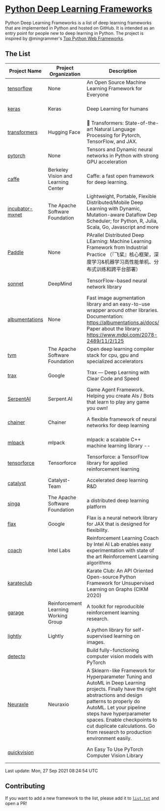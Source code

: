 # [Python Deep Learning Frameworks](https://www.github.com/shimst3r/python-deep-learning-frameworks)

Python Deep Learning Frameworks is a list of deep learning frameworks that are implemented in Python and hosted on GitHub. It is intended as an entry point for people new to deep learning in Python. The project is inspired by @mingrammer's [Top Python Web Frameworks](https://github.com/mingrammer/python-web-framework-stars).

## The List

| Project Name | Project Organization | Description | Stars | Forks | Open Issues | Last Commit |
| ------------ | -------------------- | ----------- | ----: | ----: | ----------: | ----------- |
| [tensorflow](https://tensorflow.org) | None | An Open Source Machine Learning Framework for Everyone | 159332 | 85547 | 3194 | 0 day(s) ago |
| [keras](http://keras.io/) | Keras | Deep Learning for humans | 52677 | 18813 | 357 | 0 day(s) ago |
| [transformers](https://huggingface.co/transformers) | Hugging Face | 🤗 Transformers: State-of-the-art Natural Language Processing for Pytorch, TensorFlow, and JAX. | 51807 | 12295 | 409 | 0 day(s) ago |
| [pytorch](https://pytorch.org) | None | Tensors and Dynamic neural networks in Python with strong GPU acceleration | 51095 | 13964 | 10002 | 0 day(s) ago |
| [caffe](http://caffe.berkeleyvision.org/) | Berkeley Vision and Learning Center | Caffe: a fast open framework for deep learning. | 31950 | 18876 | 1173 | 0 day(s) ago |
| [incubator-mxnet](https://mxnet.apache.org) | The Apache Software Foundation | Lightweight, Portable, Flexible Distributed/Mobile Deep Learning with Dynamic, Mutation-aware Dataflow Dep Scheduler; for Python, R, Julia, Scala, Go, Javascript and more | 19671 | 6878 | 1950 | 0 day(s) ago |
| [Paddle](http://www.paddlepaddle.org/) | None | PArallel Distributed Deep LEarning: Machine Learning Framework from Industrial Practice （『飞桨』核心框架，深度学习&机器学习高性能单机、分布式训练和跨平台部署） | 16552 | 4028 | 2821 | 0 day(s) ago |
| [sonnet](https://sonnet.dev/) | DeepMind | TensorFlow-based neural network library | 9004 | 1287 | 23 | 0 day(s) ago |
| [albumentations](https://albumentations.ai) | None | Fast image augmentation library and an easy-to-use wrapper around other libraries. Documentation:  https://albumentations.ai/docs/ Paper about the library: https://www.mdpi.com/2078-2489/11/2/125 | 8806 | 1127 | 227 | 0 day(s) ago |
| [tvm](https://tvm.apache.org/) | The Apache Software Foundation | Open deep learning compiler stack for cpu, gpu and specialized accelerators | 7184 | 2182 | 338 | 0 day(s) ago |
| [trax](https://github.com/google/trax) | Google | Trax — Deep Learning with Clear Code and Speed | 6489 | 648 | 82 | 1 day(s) ago |
| [SerpentAI](http://serpent.ai) | Serpent.AI | Game Agent Framework. Helping you create AIs / Bots that learn to play any game you own! | 6040 | 708 | 1 | 0 day(s) ago |
| [chainer](https://chainer.org) | Chainer | A flexible framework of neural networks for deep learning | 5616 | 1375 | 11 | 0 day(s) ago |
| [mlpack](https://www.mlpack.org/) | mlpack | mlpack: a scalable C++ machine learning library --  | 3818 | 1378 | 97 | 0 day(s) ago |
| [tensorforce](https://github.com/tensorforce/tensorforce) | Tensorforce | Tensorforce: a TensorFlow library for applied reinforcement learning | 3021 | 512 | 7 | 1 day(s) ago |
| [catalyst](https://catalyst-team.com) | Catalyst-Team | Accelerated deep learning R&D | 2720 | 341 | 5 | 0 day(s) ago |
| [singa](https://github.com/apache/singa) | The Apache Software Foundation | a distributed deep learning platform | 2365 | 705 | 37 | 0 day(s) ago |
| [flax](https://github.com/google/flax) | Google | Flax is a neural network library for JAX that is designed for flexibility. | 2137 | 261 | 158 | 0 day(s) ago |
| [coach](https://intellabs.github.io/coach/) | Intel Labs | Reinforcement Learning Coach by Intel AI Lab enables easy experimentation with state of the art Reinforcement Learning algorithms | 2036 | 410 | 87 | 2 day(s) ago |
| [karateclub](https://karateclub.readthedocs.io) |  | Karate Club: An API Oriented Open-source Python Framework for Unsupervised Learning on Graphs (CIKM 2020) | 1404 | 165 | 0 | 0 day(s) ago |
| [garage](https://github.com/rlworkgroup/garage) | Reinforcement Learning Working Group | A toolkit for reproducible reinforcement learning research. | 1290 | 237 | 216 | 0 day(s) ago |
| [lightly](https://github.com/lightly-ai/lightly) | Lightly | A python library for self-supervised learning on images. | 1210 | 73 | 51 | 0 day(s) ago |
| [detecto](https://detecto.readthedocs.io/) |  | Build fully-functioning computer vision models with PyTorch | 504 | 83 | 26 | 0 day(s) ago |
| [Neuraxle](https://www.neuraxle.org/) | Neuraxio | A Sklearn-like Framework for Hyperparameter Tuning and AutoML in Deep Learning projects. Finally have the right abstractions and design patterns to properly do AutoML. Let your pipeline steps have hyperparameter spaces. Enable checkpoints to cut duplicate calculations. Go from research to production environment easily. | 449 | 50 | 147 | 3 day(s) ago |
| [quickvision](https://github.com/oke-aditya/quickvision) |  | An Easy To Use PyTorch Computer Vision Library | 45 | 3 | 19 | 93 day(s) ago |

Last update: Mon, 27 Sep 2021 08:24:54 UTC

## Contributing

If you want to add a new framework to the list, please add it to [`list.txt`](./python-deep-learning-frameworks/list.txt) and open a PR!